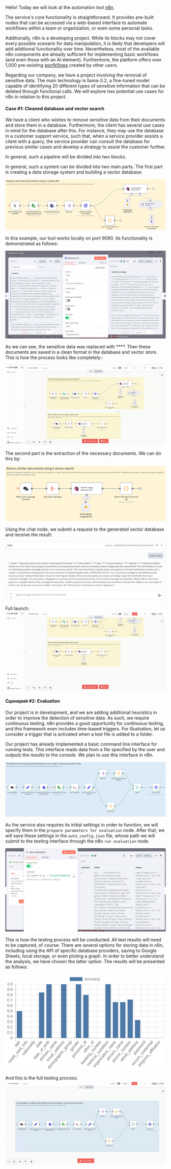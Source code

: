 Hello! Today we will look at the automation tool [n8n](https://n8n.io/).

The service's core functionality is straightforward. It provides pre-built nodes that can be accessed via a web-based interface to automate workflows within a team or organization, or even some personal tasks.

Additionally, n8n is a developing project. While its blocks may not cover every possible scenario for data manipulation, it is likely that developers will add additional functionality over time. Nevertheless, most of the available n8n components are already sufficient for implementing basic workflows (and even those with an AI element). Furthermore, the platform offers over 1,000 pre-existing [worfkflows](https://n8n.io/workflows/) created by other users.

Regarding our company, we have a project involving the removal of sensitive data. The main technology is llama-3.2, a fine-tuned model capable of identifying 20 different types of sensitive information that can be deleted through functional calls. We will explore two potential use cases for n8n in relation to this project.

#### Case #1: Cleaned database and vector search 

We have a client who wishes to remove sensitive data from their documents and store them in a database. Furthermore, the client has several use cases in mind for the database after this. For instance, they may use the database in a customer support service, such that, when a service provider assists a client with a query, the service provider can consult the database for previous similar cases and develop a strategy to assist the customer further.

In general, such a pipeline will be divided into two blocks. 

In general, such a system can be divided into two main parts. The first part is creating a data storage system and building a vector database:

![alt text](images/create_vector_store.png)

In this example, our tool works locally on port 9090. Its functionality is demonstrated as follows:

![alt text](images/cleaned_messages.png)

As we can see, the sensitive data was replaced with ****.
Then these documents are saved in a clean format in the database and vector store. This is how the process looks like completely::

![alt text](gifs/create_db.gif)
 
The second part is the extraction of the necessary documents. We can do this by:

![alt text](images/search.png)

Using the chat node, we submit a request to the generated vector database and receive the result:

![alt text](images/health_report.png)

Full launch:
![alt text](gifs/vector_search.gif)

#### Сценарий #2: Evaluation
Our project is in development, and we are adding additional heuristics in order to improve the detection of sensitive data. As such, we require continuous testing. n8n provides a good opportunity for continuous testing, and this framework even includes time-based triggers. For illustration, let us consider a trigger that is activated when a test file is added to a folder.

Our project has already implemented a basic command line interface for running tests. This interface reads data from a file specified by the user and outputs the results to the console. We plan to use this interface in n8n.

![alt text](images/test_pipeline.png)

As the service also requires its initial settings in order to function, we will specify them in the `prepare parameters for evaluation` node. After that, we will save these settings in the `auto_config.json` file, whose path we will submit to the testing interface through the n8n `run evaluation` node.

![alt text](images/test_execute.png)

This is how the testing process will be conducted. All test results will need to be captured, of course. There are several options for storing data in n8n, including using the API of specific database providers, saving to Google Sheets, local storage, or even ploting a graph. In order to better understand the analysis, we have chosen the latter option. The results will be presented as follows:

![alt text](images/chart.png)

And this is the full testing process:
![alt text](gifs/test_pipeline.gif)
